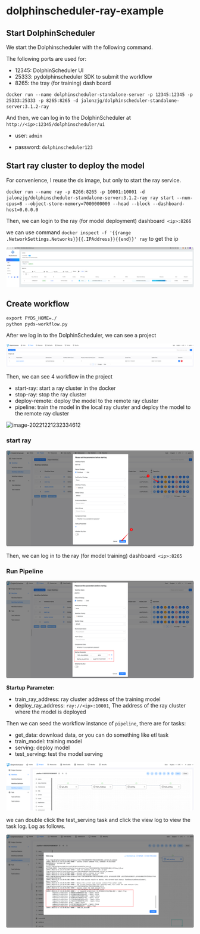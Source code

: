 # dolphinscheduler-ray-example


## Start DolphinScheduler

We start the Dolphinscheduler with the following command.

The following ports are used for:

- 12345: DolphinScheduler UI
- 25333: pydolphinscheduler SDK to submit the workflow
- 8265: the tray (for training) dash board 

```shell
docker run --name dolphinscheduler-standalone-server -p 12345:12345 -p 25333:25333 -p 8265:8265 -d jalonzjg/dolphinscheduler-standalone-server:3.1.2-ray
```

And then, we can log in to the DolphinScheduler at `http://<ip>:12345/dolphinscheduler/ui`

- user: `admin`

- password: `dolphinscheduler123`



## Start ray cluster to deploy the model

For convenience, I reuse the ds image, but only to start the ray service.

```shell
docker run --name ray -p 8266:8265 -p 10001:10001 -d jalonzjg/dolphinscheduler-standalone-server:3.1.2-ray ray start --num-cpus=8 --object-store-memory=7000000000 --head --block --dashboard-host=0.0.0.0
```

Then, we can login to the ray (for model deployment) dashboard` <ip>:8266`

we can use command `docker inspect -f '{{range .NetworkSettings.Networks}}{{.IPAddress}}{{end}}' ray` to get the ip

![image-20221221231050410](images/image-20221221231050410.png)



## Create workflow

```shell
export PYDS_HOME=./
python pyds-workflow.py
```

After we log in to the DolphinScheduler, we can see a project

![image-20221221231830084](images/image-20221221231830084.png)



Then, we can see 4 workflow in the project

- start-ray: start a ray cluster in the docker
- stop-ray: stop the ray cluster
- deploy-remote: deploy the model to the remote ray cluster
- pipeline: train the model in the local ray cluster and deploy the model to the remote ray cluster

![image-20221221232334612](image-20221221232334612.png)



### start ray

![image-20221221232532621](images/image-20221221232532621.png)

Then, we can log in to the ray (for model training) dashboard` <ip>:8265`



### Run Pipeline



![image-20221221232738700](images/image-20221221232738700.png)



**Startup Parameter:**

- train_ray_address: ray cluster address of the training model
- deploy_ray_address: `ray://<ip>:10001`, The address of the ray cluster where the model is deployed



Then we can seed the workflow instance of `pipeline`, there are for tasks:

- get_data: download data, or you can do something like etl task
- train_model: training model
- serving: deploy model
- test_serving: test the model serving

![image-20221221233418387](images/image-20221221233418387.png)



we can double click the test_serving task and click the view log to view the task log. Log as follows.

![image-20221221233636615](images/image-20221221233636615.png)
